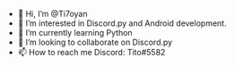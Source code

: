 - 👋 Hi, I’m @Ti7oyan
- 👀 I’m interested in Discord.py and Android development.
- 🌱 I’m currently learning Python
- 💞️ I’m looking to collaborate on Discord.py
- 📫 How to reach me Discord: Tito#5582

<!---
Ti7oyan/Ti7oyan is a ✨ special ✨ repository because its `README.md` (this file) appears on your GitHub profile.
You can click the Preview link to take a look at your changes.
--->
